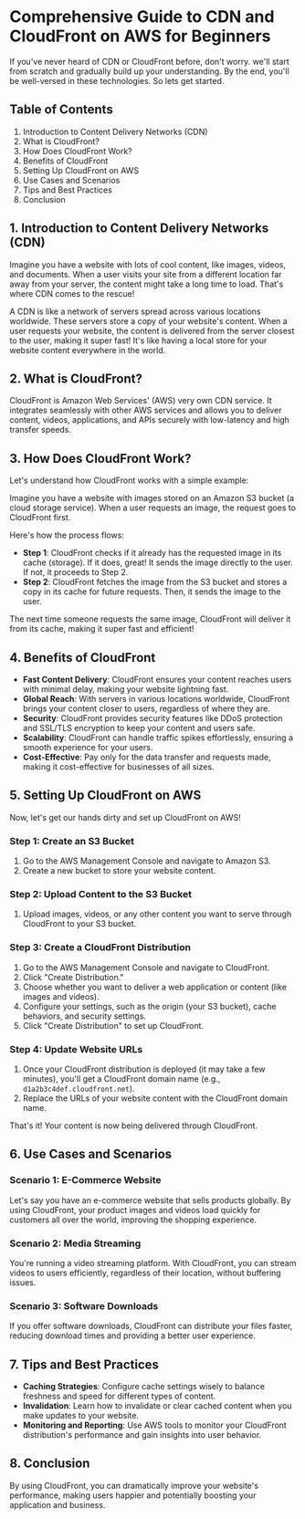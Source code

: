 # Comprehensive Guide to CDN and CloudFront on AWS for Beginners

If you've never heard of CDN or CloudFront before, don't worry. we'll start from scratch and gradually build up your understanding. By the end, you'll be well-versed in these technologies. So lets get started.

## Table of Contents
1. Introduction to Content Delivery Networks (CDN)
2. What is CloudFront?
3. How Does CloudFront Work?
4. Benefits of CloudFront
5. Setting Up CloudFront on AWS
6. Use Cases and Scenarios
7. Tips and Best Practices
8. Conclusion

## 1. Introduction to Content Delivery Networks (CDN)

Imagine you have a website with lots of cool content, like images, videos, and documents. When a user visits your site from a different location far away from your server, the content might take a long time to load. That's where CDN comes to the rescue!

A CDN is like a network of servers spread across various locations worldwide. These servers store a copy of your website's content. When a user requests your website, the content is delivered from the server closest to the user, making it super fast! It's like having a local store for your website content everywhere in the world.

## 2. What is CloudFront?

CloudFront is Amazon Web Services' (AWS) very own CDN service. It integrates seamlessly with other AWS services and allows you to deliver content, videos, applications, and APIs securely with low-latency and high transfer speeds.

## 3. How Does CloudFront Work?

Let's understand how CloudFront works with a simple example:

Imagine you have a website with images stored on an Amazon S3 bucket (a cloud storage service). When a user requests an image, the request goes to CloudFront first.

Here's how the process flows:
- **Step 1**: CloudFront checks if it already has the requested image in its cache (storage). If it does, great! It sends the image directly to the user. If not, it proceeds to Step 2.
- **Step 2**: CloudFront fetches the image from the S3 bucket and stores a copy in its cache for future requests. Then, it sends the image to the user.

The next time someone requests the same image, CloudFront will deliver it from its cache, making it super fast and efficient!

## 4. Benefits of CloudFront

- **Fast Content Delivery**: CloudFront ensures your content reaches users with minimal delay, making your website lightning fast.
- **Global Reach**: With servers in various locations worldwide, CloudFront brings your content closer to users, regardless of where they are.
- **Security**: CloudFront provides security features like DDoS protection and SSL/TLS encryption to keep your content and users safe.
- **Scalability**: CloudFront can handle traffic spikes effortlessly, ensuring a smooth experience for your users.
- **Cost-Effective**: Pay only for the data transfer and requests made, making it cost-effective for businesses of all sizes.

## 5. Setting Up CloudFront on AWS

Now, let's get our hands dirty and set up CloudFront on AWS!

### Step 1: Create an S3 Bucket
1. Go to the AWS Management Console and navigate to Amazon S3.
2. Create a new bucket to store your website content.

### Step 2: Upload Content to the S3 Bucket
1. Upload images, videos, or any other content you want to serve through CloudFront to your S3 bucket.

### Step 3: Create a CloudFront Distribution
1. Go to the AWS Management Console and navigate to CloudFront.
2. Click "Create Distribution."
3. Choose whether you want to deliver a web application or content (like images and videos).
4. Configure your settings, such as the origin (your S3 bucket), cache behaviors, and security settings.
5. Click "Create Distribution" to set up CloudFront.

### Step 4: Update Website URLs
1. Once your CloudFront distribution is deployed (it may take a few minutes), you'll get a CloudFront domain name (e.g., `d1a2b3c4def.cloudfront.net`).
2. Replace the URLs of your website content with the CloudFront domain name.

That's it! Your content is now being delivered through CloudFront.

## 6. Use Cases and Scenarios

### Scenario 1: E-Commerce Website
Let's say you have an e-commerce website that sells products globally. By using CloudFront, your product images and videos load quickly for customers all over the world, improving the shopping experience.

### Scenario 2: Media Streaming
You're running a video streaming platform. With CloudFront, you can stream videos to users efficiently, regardless of their location, without buffering issues.

### Scenario 3: Software Downloads
If you offer software downloads, CloudFront can distribute your files faster, reducing download times and providing a better user experience.

## 7. Tips and Best Practices

- **Caching Strategies**: Configure cache settings wisely to balance freshness and speed for different types of content.
- **Invalidation**: Learn how to invalidate or clear cached content when you make updates to your website.
- **Monitoring and Reporting**: Use AWS tools to monitor your CloudFront distribution's performance and gain insights into user behavior.

## 8. Conclusion

By using CloudFront, you can dramatically improve your website's performance, making users happier and potentially boosting your application and business.